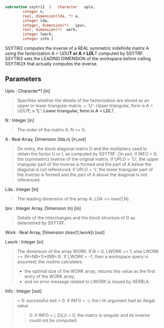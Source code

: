 ```fortran
subroutine ssytri2	(	character	uplo,
		integer	n,
		real, dimension(lda, *)	a,
		integer	lda,
		integer, dimension(*)	ipiv,
		real, dimension(*)	work,
		integer	lwork,
		integer	info )
```

 SSYTRI2 computes the inverse of a REAL symmetric indefinite matrix
 A using the factorization A = U*D*U**T or A = L*D*L**T computed by
 SSYTRF. SSYTRI2 sets the LEADING DIMENSION of the workspace
 before calling SSYTRI2X that actually computes the inverse.

## Parameters
Uplo : Character*1 [in]
> Specifies whether the details of the factorization are stored
> as an upper or lower triangular matrix.
> = 'U':  Upper triangular, form is A = U*D*U**T;
> = 'L':  Lower triangular, form is A = L*D*L**T.

N : Integer [in]
> The order of the matrix A.  N >= 0.

A : Real Array, Dimension (lda,n) [in,out]
> On entry, the block diagonal matrix D and the multipliers
> used to obtain the factor U or L as computed by SSYTRF.
> On exit, if INFO = 0, the (symmetric) inverse of the original
> matrix.  If UPLO = 'U', the upper triangular part of the
> inverse is formed and the part of A below the diagonal is not
> referenced; if UPLO = 'L' the lower triangular part of the
> inverse is formed and the part of A above the diagonal is
> not referenced.

Lda : Integer [in]
> The leading dimension of the array A.  LDA >= max(1,N).

Ipiv : Integer Array, Dimension (n) [in]
> Details of the interchanges and the block structure of D
> as determined by SSYTRF.

Work : Real Array, Dimension (max(1,lwork)) [out]

Lwork : Integer [in]
> The dimension of the array WORK.
> If N = 0, LWORK >= 1, else LWORK >= (N+NB+1)*(NB+3).
> If LWORK = -1, then a workspace query is assumed; the routine
> calculates:
> - the optimal size of the WORK array, returns
> this value as the first entry of the WORK array,
> - and no error message related to LWORK is issued by XERBLA.

Info : Integer [out]
> = 0: successful exit
> < 0: if INFO = -i, the i-th argument had an illegal value
> > 0: if INFO = i, D(i,i) = 0; the matrix is singular and its
> inverse could not be computed.

